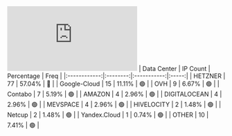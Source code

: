 ![Diagramm](https://github.com/obajay/StateSync-snapshots/blob/main/Projects/Umee/1/README.md)
| Data Center | IP Count | Percentage | Freq |
|:------------:|:--------:|:-----------:|:-----:|
| HETZNER | 77 | 57.04% | 🔴 |
| Google-Cloud | 15 | 11.11% | 🟢 |
| OVH | 9 | 6.67% | 🟢 |
| Contabo | 7 | 5.19% | 🟢 |
| AMAZON | 4 | 2.96% | 🟢 |
| DIGITALOCEAN | 4 | 2.96% | 🟢 |
| MEVSPACE | 4 | 2.96% | 🟢 |
| HIVELOCITY | 2 | 1.48% | 🟢 |
| Netcup | 2 | 1.48% | 🟢 |
| Yandex.Cloud | 1 | 0.74% | 🟢 |
| OTHER | 10 | 7.41% | 🟢 |